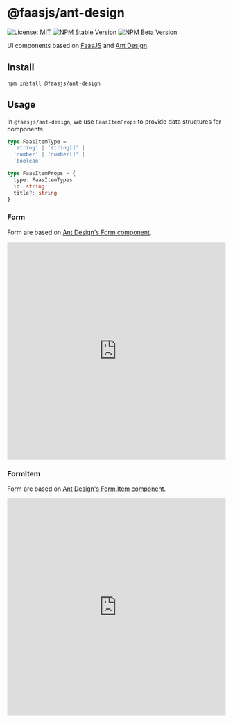 # @faasjs/ant-design

[![License: MIT](https://img.shields.io/npm/l/@faasjs/browser.svg)](https://github.com/faasjs/faasjs/blob/main/packages/faasjs/browser/LICENSE)
[![NPM Stable Version](https://img.shields.io/npm/v/@faasjs/browser/stable.svg)](https://www.npmjs.com/package/@faasjs/browser)
[![NPM Beta Version](https://img.shields.io/npm/v/@faasjs/browser/beta.svg)](https://www.npmjs.com/package/@faasjs/browser)

UI components based on [FaasJS](https://faasjs.com) and [Ant Design](https://ant.design).

## Install

    npm install @faasjs/ant-design

## Usage

In `@faasjs/ant-design`, we use `FaasItemProps` to provide data structures for components.

```ts
type FaasItemType =
  'string' | 'string[]' |
  'number' | 'number[]' |
  'boolean'

type FaasItemProps = {
  type: FaasItemTypes
  id: string
  title?: string
}
```

### Form

Form are based on [Ant Design's Form component](https://ant.design/components/form/#Form).

<iframe src="https://codesandbox.io/embed/recursing-lumiere-8wn11" style="width:100%;height:500px;border:0;overflow:hidden;" title="faasjs-ant-design-form" sandbox="allow-forms allow-modals allow-popups allow-presentation allow-same-origin allow-scripts"></iframe>

### FormItem

Form are based on [Ant Design's Form.Item component](https://ant.design/components/form/#Form.Item).

<iframe src="https://codesandbox.io/s/faasjs-ant-design-formitem-olqg5" style="width:100%;height:500px;border:0;overflow:hidden;" title="faasjs-ant-design-formitem" sandbox="allow-forms allow-modals allow-popups allow-presentation allow-same-origin allow-scripts"></iframe>

